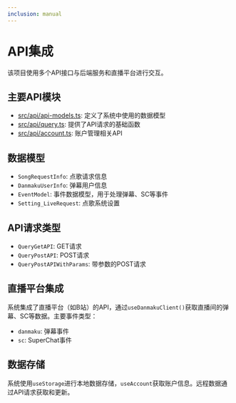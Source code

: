 ```yaml
---
inclusion: manual
---
```

# API集成

该项目使用多个API接口与后端服务和直播平台进行交互。

## 主要API模块

- [src/api/api-models.ts](mdc:src/api/api-models.ts): 定义了系统中使用的数据模型
- [src/api/query.ts](mdc:src/api/query.ts): 提供了API请求的基础函数
- [src/api/account.ts](mdc:src/api/account.ts): 账户管理相关API

## 数据模型

- `SongRequestInfo`: 点歌请求信息
- `DanmakuUserInfo`: 弹幕用户信息
- `EventModel`: 事件数据模型，用于处理弹幕、SC等事件
- `Setting_LiveRequest`: 点歌系统设置

## API请求类型

- `QueryGetAPI`: GET请求
- `QueryPostAPI`: POST请求
- `QueryPostAPIWithParams`: 带参数的POST请求

## 直播平台集成

系统集成了直播平台（如B站）的API，通过`useDanmakuClient()`获取直播间的弹幕、SC等数据。主要事件类型：

- `danmaku`: 弹幕事件
- `sc`: SuperChat事件

## 数据存储

系统使用`useStorage`进行本地数据存储，`useAccount`获取账户信息。远程数据通过API请求获取和更新。
